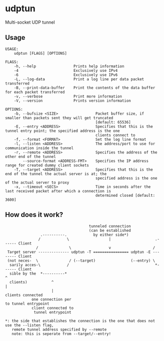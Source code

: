 # udptun

Multi-socket UDP tunnel

## Usage

    USAGE:
        udptun [FLAGS] [OPTIONS]
    
    FLAGS:
        -h, --help                 Prints help information
        -4                         Exclusively use IPv4
        -6                         Exclusively use IPv6
        -L, --log-data             Print a log line per data packet transferred
        -B, --print-data-buffer    Print the contents of the data buffer for each packet transferred
        -v, --verbose              Print more information
        -V, --version              Prints version information
    
    OPTIONS:
        -b, --bufsize <SIZE>                 Packet buffer size, if smaller than packets sent they will get truncated
                                             [default: 65536]
        -E, --entry <ADDRESS>                Specifies that this is the tunnel entry point; the specified address is the one
                                             clients connect to
        -f, --format <FORMAT>                Set the log line format
        -l, --listen <ADDRESS>               The address/port to use for communication inside the tunnel
        -r, --remote <ADDRESS>               Specifies the address of the other end of the tunnel
            --source-format <ADDRESS-FMT>    Specifies the IP address range for created dummy client sockets
        -T, --target <ADDRESS>               Specifies that this is the end of the tunnel the actual server is at; the
                                             specified address is the one of the actual server to proxy
        -x, --timeout <SECS>                 Time in seconds after the last received packet after which a connection is
                                             determined closed [default: 3600]


## How does it work?

                                          tunneled connection
                                          (can be established
                    .----------.            by either side*)
                   /            \                  |                    .------ Client
                  /              \                 v                   /
     Target server -------------- udptun -T ================ udptun -E -------- Client
     (not neces-  \              / (--target)                (--entry) \
      sarily acces-\            /                                       *------ Client
      sible by the  *----------*                                                  ^
      clients)           ^                                                        |
                         |                                                clients connected
                one connection per                                       to tunnel entrypoint
                client connected to
                 tunnel entrypoint

    *: the side that establishes the connection is the one that does not use the --listen flag,
       remote tunnel address specified by --remote
       note: this is seperate from --target/--entry!